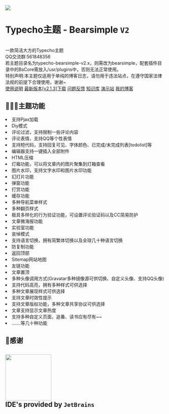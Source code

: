 <img src="https://i.ibb.co/m0Q2dr0/IMG-20221202-015442.jpg">
<h1>Typecho主题 - Bearsimple <code>V2</code></h1><br>
一款简洁大方的Typecho主题<br>
QQ交流群:561848356<br>
<a>若主题目录名为typecho-bearsimple-v2.x，则需改为bearsimple，配套插件目录中的BsCore需放入/usr/plugins中，否则无法正常使用。</a><br>
<a>特别声明:本主题仅适用于单纯的博客日志，请勿用于违法站点，在遵守国家法律法规的前提下合理使用，谢谢~</a><br>
<a href="https://www.bearnotion.eu/Typecho/bearsimple.html">使用说明</a>
<a href="https://github.com/whitebearcode/typecho-bearsimple/releases/download/v2.1.3/Bearsimple_v2.1.3.release.zip">最新版本[v2.1.3]下载</a>
<a href = "https://support.qq.com/products/314782">问题反馈</a>
<a href = "https://bearnotion.flowus.cn/share/59d9bea7-d0d3-447b-a090-57f8876e393c">知识库</a>
<a href = "https://bearsimple.typecho.ru/">演示站</a>
<a href = "https://www.bearnotion.ru/">我的博客</a><br>
<h2>🌟🌟🌟主题功能</h2>
<li>支持Pjax加载</li>
<li>Diy模式</li>
<li>评论过滤，支持限制一些评论内容</li>
<li>评论表情，支持QQ等个性表情</li>
<li>支持短代码，支持回复可见、字体颜色、已完成/未完成列表[todolist]等</li>
<li>编辑器支持一键插入全部附件</li>
<li>HTML压缩</li>
<li>灯箱功能，可以将文章内的图片聚集到灯箱查看</li>
<li>图片水印，支持文字水印和图片水印功能</li>
<li>幻灯片功能</li>
<li>弹窗功能</li>
<li>打赏功能</li>
<li>缓存功能</li>
<li>多种导航菜单样式</li>
<li>多种翻页样式</li>
<li>极具多样化的行为验证功能，可设置评论验证码以及CC简易防护</li>
<li>文章微海报功能</li>
<li>实验室功能</li>
<li>哀悼模式</li>
<li>支持语言切换，拥有简繁体切换以及全球几十种语言切换</li>
<li>防复制功能</li>
<li>返回顶部</li>
<li>Sitemap网站地图</li>
<li>友链功能</li>
<li>文章置顶</li>
<li>多种头像调用方式(Gravatar多种镜像源可供切换、自定义头像、支持QQ头像)</li>
<li>支持代码高亮，拥有多种样式可供选择</li>
<li>多种文章展现样式可供选择</li>
<li>支持文章时效性提示</li>
<li>支持文章版权功能，多种文章共享协议可供选择</li>
<li>文章支持显示文章热度</li>
<li>支持多种自定义页面，追番、读书应有尽有~~</li>
<li>.......等几十种功能</li>
<h2>🥳感谢<h2>
<a href="https://www.jetbrains.com/?from=BearSimple" target="_blank">

<img src = 'https://ftp.bmp.ovh/imgs/2021/07/7883cb70a96b6ccd.png' width="145">

</a>  
 <br>IDE's provided by <code>JetBrains</code>
